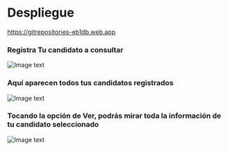 # Despliegue

 https://gitrepositories-eb1db.web.app


### Registra Tu candidato a consultar
![Image text](https://res.cloudinary.com/ohtico/image/upload/v1635267112/registrar_candidato_vdliqz.png)

### Aquí aparecen todos tus candidatos registrados
![Image text](https://res.cloudinary.com/ohtico/image/upload/v1635267112/candidatos_registrados_anliu5.png)

### Tocando la opción de Ver, podrás mirar toda la información de tu candidato seleccionado
![Image text](https://res.cloudinary.com/ohtico/image/upload/v1635267112/candidatos_registrados_anliu5.png)